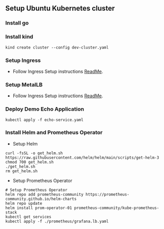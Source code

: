 ## Setup Ubuntu Kubernetes cluster

### Install go



### Install kind

```
kind create cluster --config dev-cluster.yaml
```

### Setup Ingress
- Follow Ingress Setup instructions [ReadMe](./ingress/readme.md).

### Setup MetalLB
- Follow Ingress Setup instructions [ReadMe](./ingress/readme.md).

### Deploy Demo Echo Application
```
kubectl apply -f echo-service.yaml
```

### Install Helm and Prometheus Operator
- Setup Helm
```
curl -fsSL -o get_helm.sh https://raw.githubusercontent.com/helm/helm/main/scripts/get-helm-3
chmod 700 get_helm.sh
./get_helm.sh
rm get_helm.sh
```

- Setup Prometheus Operator
```
# Setup Prometheus Operator
helm repo add prometheus-community https://prometheus-community.github.io/helm-charts
helm repo update
helm install prom-operator-01 prometheus-community/kube-prometheus-stack
kubectl get services
kubectl apply -f ./prometheus/grafana.lb.yaml
```